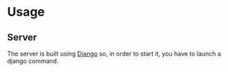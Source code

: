 # Usage

## Server

The server is built using [Django](../external-dependencies/index.md#django) so, in order to start it, you have to 
launch a django command.





